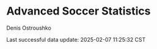 # Advanced Soccer Statistics
Denis Ostroushko

<!-- gfm -->

Last successful data update: 2025-02-07 11:25:32 CST
